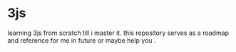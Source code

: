 # 3js
learning 3js from scratch till i master it. this repository serves as a roadmap and reference for me in future or maybe help you . 

